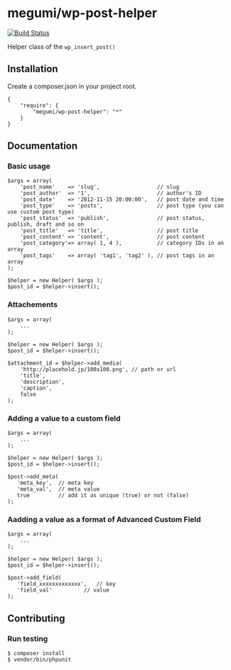# megumi/wp-post-helper

[![Build Status](https://travis-ci.org/megumiteam/wp-post-helper.svg?branch=master)](https://travis-ci.org/megumiteam/wp-post-helper)

Helper class of the `wp_insert_post()`

## Installation

Create a composer.json in your project root.

```
{
    "require": {
        "megumi/wp-post-helper": "*"
    }
}
```

## Documentation

### Basic usage

```
$args = array(
    'post_name'    => 'slug',                  // slug
    'post_author'  => '1',                     // author's ID
    'post_date'    => '2012-11-15 20:00:00',   // post date and time
    'post_type'    => 'posts',                 // post type (you can use custom post type)
    'post_status'  => 'publish',               // post status, publish, draft and so on
    'post_title'   => 'title',                 // post title
    'post_content' => 'content',               // post content
    'post_category'=> array( 1, 4 ),           // category IDs in an array
    'post_tags'    => array( 'tag1', 'tag2' ), // post tags in an array
);

$helper = new Helper( $args );
$post_id = $helper->insert();
```

### Attachements

```
$args = array(
    ...
);

$helper = new Helper( $args );
$post_id = $helper->insert();

$attachment_id = $helper->add_media(
    'http://placehold.jp/100x100.png', // path or url
    'title',
    'description',
    'caption',
    false
);
```

### Adding a value to a custom field

```
$args = array(
    ...
);

$helper = new Helper( $args );
$post_id = $helper->insert();

$post->add_meta(
   'meta_key',  // meta key
   'meta_val',  // meta value
   true         // add it as unique (true) or not (false)
);
```

### Aadding a value as a format of Advanced Custom Field

```
$args = array(
    ...
);

$helper = new Helper( $args );
$post_id = $helper->insert();

$post->add_field(
   'field_xxxxxxxxxxxxx',   // key
   'field_val'          // value
);
```

## Contributing

### Run testing

```
$ composer install
$ vendor/bin/phpunit
```
